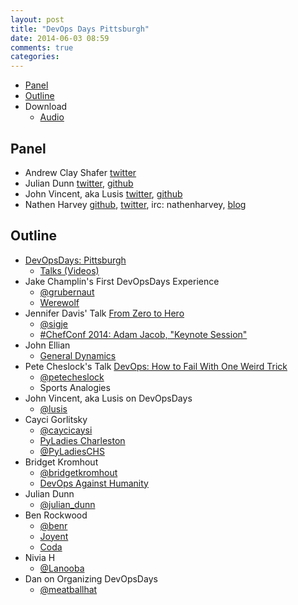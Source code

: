 ```yaml
---
layout: post
title: "DevOps Days Pittsburgh"
date: 2014-06-03 08:59
comments: true
categories:
---
```


* [Panel](http://foodfightshow.org/2014/04/devops-days-pittsburgh.html#panel)
* [Outline](http://foodfightshow.org/2014/04/devops-days-pittsburgh.html#outline)
* Download
  * [Audio](http://traffic.libsyn.com/foodfight/FoodFightShow74-DevOpsDaysPittsburgh.mp3)

Panel<a name="panel"></a>
-----
* Andrew Clay Shafer [twitter](http:twitter.com/littleidea)
* Julian Dunn [twitter](https://twitter.com/julian_dunn), [github](https://github.com/juliandunn)
* John Vincent, aka Lusis [twitter](https://twitter.com/#!/lusis), [github](https://github.com/lusis)
* Nathen Harvey [github](http://github.com/nathenharvey), [twitter](http://twitter.com/nathenharvey), irc: nathenharvey, [blog](http://nathenharvey.com)

<!-- more -->

Outline<a name="outline"></a>
-------
* [DevOpsDays: Pittsburgh](http://devopsdays.org/events/2014-pittsburgh/)
  * [Talks (Videos)](http://new.livestream.com/devopsdaysorg/events/3044568/videos/52394934)
* Jake Champlin's First DevOpsDays Experience
  * [@grubernaut](https://twitter.com/grubernaut)
  * [Werewolf](http://www.brenbarn.net/werewolf/rules.html)
* Jennifer Davis' Talk [From Zero to Hero](http://devopsdays.org/events/2014-pittsburgh/proposals/From%20Hero%20to%20Zero/)
  * [@sigje](https://twitter.com/sigje)
  * [#ChefConf 2014: Adam Jacob, "Keynote Session"](https://www.youtube.com/watch?v=TV7XnD7TM2A)
* John Ellian
  * [General Dynamics](http://www.gdc4s.com/)
* Pete Cheslock's Talk [DevOps: How to Fail With One Weird Trick](http://devopsdays.org/events/2014-pittsburgh/proposals/DevOps%20How%20to%20Fail%20With%20One%20Weird%20Trick/)
  * [@petecheslock](https://twitter.com/petecheslock)
  * Sports Analogies
* John Vincent, aka Lusis on DevOpsDays
  * [@lusis](https://twitter.com/#!/lusis)
* Cayci Gorlitsky
  * [@caycicaysi](https://twitter.com/caycicayci)
  * [PyLadies Charleston](http://www.meetup.com/PyLadies-Charleston/)
  * [@PyLadiesCHS](https://twitter.com/PyLadiesCHS)
* Bridget Kromhout
  * [@bridgetkromhout](https://twitter.com/bridgetkromhout)
  * [DevOps Against Humanity](http://devopsagainsthumanity.com/)
* Julian Dunn
  * [@julian_dunn](https://twitter.com/julian_dunn)
* Ben Rockwood
  * [@benr](https://twitter.com/benr)
  * [Joyent](http://www.joyent.com/)
  * [Coda](http://www.coda.cs.cmu.edu/)
* Nivia H
  * [@Lanooba](https://twitter.com/Lanooba)
* Dan on Organizing DevOpsDays
  * [@meatballhat](https://twitter.com/meatballhat)
